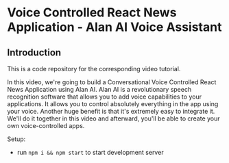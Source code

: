 # Voice Controlled React News Application - Alan AI Voice Assistant

## Introduction

This is a code repository for the corresponding video tutorial.

In this video, we're going to build a Conversational Voice Controlled React News Application using Alan AI. Alan AI is a revolutionary speech recognition software that allows you to add voice capabilities to your applications. It allows you to control absolutely everything in the app using your voice. Another huge benefit is that it's extremely easy to integrate it. We'll do it together in this video and afterward, you'll be able to create your own voice-controlled apps.

Setup:

- run `npm i && npm start` to start development server
